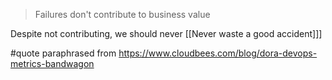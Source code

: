 > Failures don't contribute to business value

Despite not contributing, we should never [[Never waste a good accident]]]

#quote paraphrased from https://www.cloudbees.com/blog/dora-devops-metrics-bandwagon